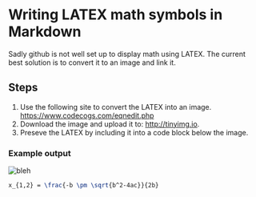 # Writing LATEX math symbols in Markdown

Sadly github is not well set up to display math using LATEX. The current best solution is to convert it to an image and link it.

## Steps

1.  Use the following site to convert the LATEX into an image. <https://www.codecogs.com/eqnedit.php>
2.  Download the image and upload it to: <http://tinyimg.io>.
3.  Preseve the LATEX by including it into a code block below the image.    

### Example output

![bleh](http://tinyimg.io/i/W2iOafs.png)

```latex
x_{1,2} = \frac{-b \pm \sqrt{b^2-4ac}}{2b}
```
